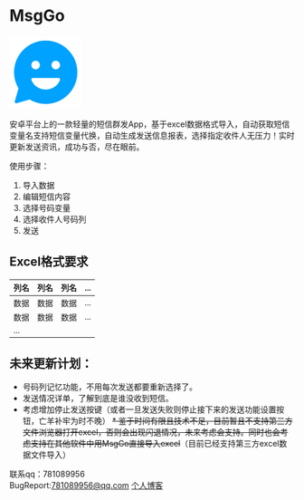 # MsgGo
![MsgGo](./app/src/main/res/drawable/icon.png)  


安卓平台上的一款轻量的短信群发App，基于excel数据格式导入，自动获取短信变量名支持短信变量代换，自动生成发送信息报表，选择指定收件人无压力！实时更新发送资讯，成功与否，尽在眼前。  

使用步骤：  
1. 导入数据
2. 编辑短信内容
3. 选择号码变量
4. 选择收件人号码列
5. 发送

## Excel格式要求
列名|列名|列名|...
-|-|-|-
数据|数据|数据|...
数据|数据|数据|...
...|

## 未来更新计划：

* 号码列记忆功能，不用每次发送都要重新选择了。
* 发送情况详单，了解到底是谁没收到短信。
* 考虑增加停止发送按键（或者一旦发送失败则停止接下来的发送功能设置按钮，亡羊补牢为时不晚）
~~* 鉴于时间有限且技术不足，目前暂且不支持第三方文件浏览器打开excel，否则会出现闪退情况，未来考虑会支持。同时也会考虑支持在其他软件中用MsgGo直接导入excel~~（目前已经支持第三方excel数据文件导入）

联系qq：781089956  
BugReport:781089956@qq.com
[个人博客](http://yzzblog.top/)
